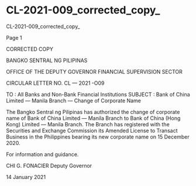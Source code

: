 # CL-2021-009_corrected_copy_

CL-2021-009_corrected_copy_

Page 1

CORRECTED COPY

BANGKO SENTRAL NG PILIPINAS

OFFICE OF THE DEPUTY GOVERNOR FINANCIAL SUPERVISION SECTOR

CIRCULAR LETTER NO. CL — 2021 -O09

TO : All Banks and Non-Bank Financial Institutions SUBJECT : Bank of China Limited — Manila Branch — Change of Corporate Name

The Bangko Sentral ng Pilipinas has authorized the change of corporate name of Bank of China Limited — Manila Branch to Bank of China (Hong Kong) Limited — Manila Branch. The Branch has registered with the Securities and Exchange Commission its Amended License to Transact Business in the Philippines bearing its new corporate name on 15 December 2020.

For information and guidance.

CHI G. FONACIER Deputy Governor

14 January 2021